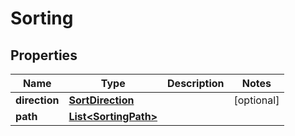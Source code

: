 # Sorting

## Properties
Name | Type | Description | Notes
------------ | ------------- | ------------- | -------------
**direction** | [**SortDirection**](SortDirection.md) |  |  [optional]
**path** | [**List&lt;SortingPath&gt;**](SortingPath.md) |  | 
